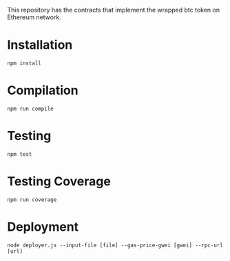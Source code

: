 This repository has the contracts that implement the wrapped btc token on Ethereum network.

# Installation

    npm install

# Compilation

    npm run compile

# Testing

    npm test

# Testing Coverage

    npm run coverage

# Deployment

    node deployer.js --input-file [file] --gas-price-gwei [gwei] --rpc-url [url]
